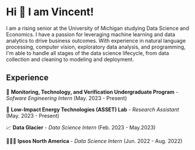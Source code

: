 # Hi 👋 I am Vincent!

I am a rising senior at the University of Michigan studying Data Science and Economics. I have a passion for leveraging machine learning and data analytics to drive business outcomes. With experience in natural language processing, computer vision, exploratory data analysis, and programming, I'm able to handle all stages of the data science lifecycle, from data collection and cleaning to modeling and deployment.


## Experience
🧪 **Monitoring, Technology, and Verification Undergraduate Program** - *Sofware Engineering Intern*  (May. 2023 - Present)

🔬 **Low-Impact Energy Technologies (ASSET) Lab** - *Research Assistant* (May. 2023 - Present)

📈 **Data Glacier** - *Data Science Intern* (Feb. 2023 - May.2023)

👨🏻‍💻 **Ipsos North America** - *Data Science Intern* (Jun. 2022 - Aug. 2022)


<!--
**VAweng02/VAweng02** is a ✨ _special_ ✨ repository because its `README.md` (this file) appears on your GitHub profile.

Here are some ideas to get you started:

- 🔭 I’m currently working on ...
- 🌱 I’m currently learning ...
- 👯 I’m looking to collaborate on ...
- 🤔 I’m looking for help with ...
- 💬 Ask me about ...
- 📫 How to reach me: ...
- 😄 Pronouns: ...
- ⚡ Fun fact: ...
-->
